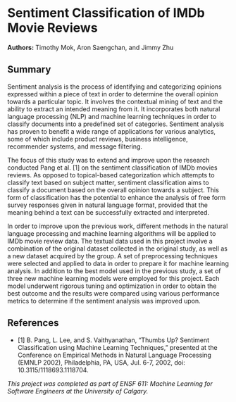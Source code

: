 # Sentiment Classification of IMDb Movie Reviews

**Authors:** Timothy Mok, Aron Saengchan, and Jimmy Zhu

## Summary

Sentiment analysis is the process of identifying and categorizing opinions expressed within a piece of text in order to determine the overall opinion towards a particular topic. It involves the contextual mining of text and the ability to extract an intended meaning from it. It incorporates both natural language processing (NLP) and machine learning techniques in order to classify documents into a predefined set of categories. Sentiment analysis has proven to benefit a wide range of applications for various analytics, some of which include product reviews, business intelligence, recommender systems, and message filtering.

The focus of this study was to extend and improve upon the research conducted Pang et al. [1] on the sentiment classification of IMDb movies reviews. As opposed to topical-based categorization which attempts to classify text based on subject matter, sentiment classification aims to classify a document based on the overall opinion towards a subject. This form of classification has the potential to enhance the analysis of free form survey responses given in natural language format, provided that the meaning behind a text can be successfully extracted and interpreted.

In order to improve upon the previous work, different methods in the natural language processing and machine learning algorithms will be applied to IMDb movie review data. The textual data used in this project involve a combination of the original dataset collected in the original study, as well as a new dataset acquired by the group. A set of preprocessing techniques were selected and applied to data in order to prepare it for machine learning analysis. In addition to the best model used in the previous study, a set of three new machine learning models were employed for this project. Each model underwent rigorous tuning and optimization in order to obtain the best outcome and the results were compared using various performance metrics to determine if the sentiment analysis was improved upon. 

## References
- [1]	B. Pang, L. Lee, and S. Vaithyanathan, “Thumbs Up? Sentiment Classification using Machine Learning Techniques,” presented at the Conference on Empirical Methods in Natural Language Processing (EMNLP 2002), Philadelphia, PA, USA, Jul. 6-7, 2002, doi: 10.3115/1118693.1118704.








*This project was completed as part of ENSF 611: Machine Learning for Software Engineers at the University of Calgary.*